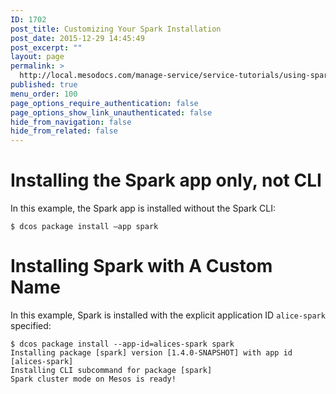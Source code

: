 ```yaml
---
ID: 1702
post_title: Customizing Your Spark Installation
post_date: 2015-12-29 14:45:49
post_excerpt: ""
layout: page
permalink: >
  http://local.mesodocs.com/manage-service/service-tutorials/using-spark/
published: true
menu_order: 100
page_options_require_authentication: false
page_options_show_link_unauthenticated: false
hide_from_navigation: false
hide_from_related: false
---
```

# Installing the Spark app only, not CLI

In this example, the Spark app is installed without the Spark CLI:

    $ dcos package install —app spark
    

# Installing Spark with A Custom Name

In this example, Spark is installed with the explicit application ID `alice-spark` specified:

    $ dcos package install --app-id=alices-spark spark
    Installing package [spark] version [1.4.0-SNAPSHOT] with app id [alices-spark]
    Installing CLI subcommand for package [spark]
    Spark cluster mode on Mesos is ready!
